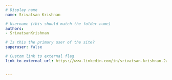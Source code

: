 ```yaml
---
# Display name
name: Srivatsan Krishnan

# Username (this should match the folder name)
authors:
- SrivatsanKrishnan

# Is this the primary user of the site?
superuser: false

# Custom link to external flag
link_to_external_url: https://www.linkedin.com/in/srivatsan-krishnan-2a683849


---
```


